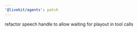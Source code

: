 ```yaml
---
'@livekit/agents': patch
---
```


refactor speech handle to allow waiting for playout in tool calls

